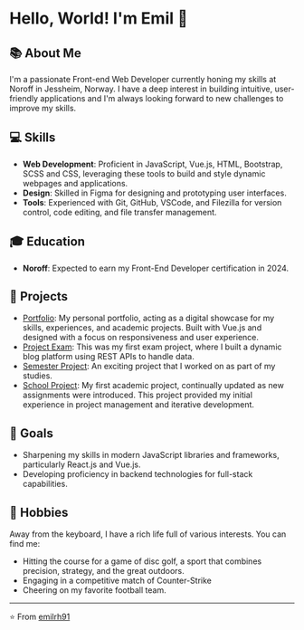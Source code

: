 # Hello, World! I'm Emil 👋

## 📚 About Me 

I'm a passionate Front-end Web Developer currently honing my skills at Noroff in Jessheim, Norway. I have a deep interest in building intuitive, user-friendly applications and I'm always looking forward to new challenges to improve my skills.

## 💻 Skills 

- **Web Development**: Proficient in JavaScript, Vue.js, HTML, Bootstrap, SCSS and CSS, leveraging these tools to build and style dynamic webpages and applications.
- **Design**: Skilled in Figma for designing and prototyping user interfaces.
- **Tools**: Experienced with Git, GitHub, VSCode, and Filezilla for version control, code editing, and file transfer management.

## 🎓 Education 

- **Noroff**: Expected to earn my Front-End Developer certification in 2024.

## 🚀 Projects

- [Portfolio](https://github.com/emilrh91/emilhalvorsen.no): My personal portfolio, acting as a digital showcase for my skills, experiences, and academic projects. Built with Vue.js and designed with a focus on responsiveness and user experience.
- [Project Exam](https://github.com/Noroff-FEU-Assignments/project-exam-1-emilrh91): This was my first exam project, where I built a dynamic blog platform using REST APIs to handle data.
- [Semester Project](https://github.com/emilrh91/semester-project-1): An exciting project that I worked on as part of my studies. 
- [School Project](https://github.com/emilrh91/Rainydays): My first academic project, continually updated as new assignments were introduced. This project provided my initial experience in project management and iterative development.

## 🎯 Goals

- Sharpening my skills in modern JavaScript libraries and frameworks, particularly React.js and Vue.js.
- Developing proficiency in backend technologies for full-stack capabilities.

## 🎈 Hobbies

Away from the keyboard, I have a rich life full of various interests. You can find me:
- Hitting the course for a game of disc golf, a sport that combines precision, strategy, and the great outdoors.
- Engaging in a competitive match of Counter-Strike
- Cheering on my favorite football team.

---

⭐️ From [emilrh91](#)
